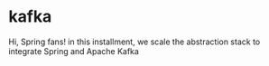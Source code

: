 # kafka
Hi, Spring fans! in this installment, we scale the abstraction stack to integrate Spring and Apache Kafka
